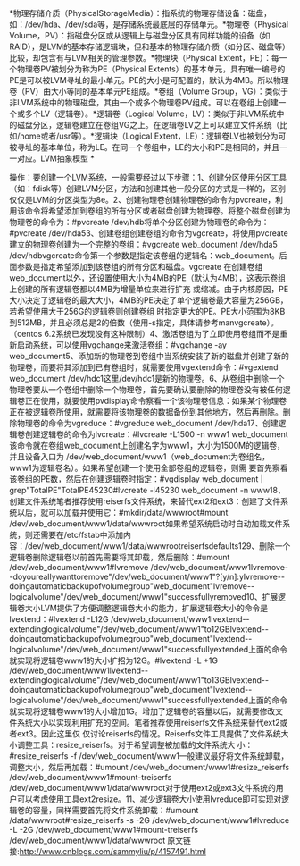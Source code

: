 *物理存储介质（PhysicalStorageMedia）：指系统的物理存储设备：磁盘，如：/dev/hda、/dev/sda等，是存储系统最底层的存储单元。*物理卷（Physical Volume，PV）：指磁盘分区或从逻辑上与磁盘分区具有同样功能的设备（如RAID），是LVM的基本存储逻辑块，但和基本的物理存储介质（如分区、磁盘等）比较，却包含有与LVM相关的管理参数。*物理块（Physical Extent，PE）：每一个物理卷PV被划分为称为PE（Physical Extents）的基本单元，具有唯一编号的PE是可以被LVM寻址的最小单元。PE的大小是可配置的，默认为4MB。所以物理卷（PV）由大小等同的基本单元PE组成。*卷组（Volume Group，VG）：类似于非LVM系统中的物理磁盘，其由一个或多个物理卷PV组成。可以在卷组上创建一个或多个LV（逻辑卷）。*逻辑卷（Logical Volume，LV）：类似于非LVM系统中的磁盘分区，逻辑卷建立在卷组VG之上。在逻辑卷LV之上可以建立文件系统（比如/home或者/usr等）。*逻辑块（Logical Extent，LE）：逻辑卷LV也被划分为可被寻址的基本单位，称为LE。在同一个卷组中，LE的大小和PE是相同的，并且一一对应。LVM抽象模型
	*  

操作：要创建一个LVM系统，一般需要经过以下步骤：1、创建分区使用分区工具（如：fdisk等）创建LVM分区，方法和创建其他一般分区的方式是一样的，区别仅仅是LVM的分区类型为8e。2、创建物理卷创建物理卷的命令为pvcreate，利用该命令将希望添加到卷组的所有分区或者磁盘创建为物理卷。将整个磁盘创建为物理卷的命令为：#pvcreate /dev/hdb将单个分区创建为物理卷的命令为：#pvcreate /dev/hda53、创建卷组创建卷组的命令为vgcreate，将使用pvcreate建立的物理卷创建为一个完整的卷组：#vgcreate web_document /dev/hda5 /dev/hdbvgcreate命令第一个参数是指定该卷组的逻辑名：web_document。后面参数是指定希望添加到该卷组的所有分区和磁盘。vgcreate 在创建卷组web_document以外，还设置使用大小为4MB的PE（默认为4MB），这表示卷组上创建的所有逻辑卷都以4MB为增量单位来进行扩充 或缩减。由于内核原因，PE大小决定了逻辑卷的最大大小，4MB的PE决定了单个逻辑卷最大容量为256GB，若希望使用大于256G的逻辑卷则创建卷组 时指定更大的PE。PE大小范围为8KB到512MB，并且必须总是2的倍数（使用-s指定，具体请参考manvgcreate）。（centos 6.2系统已发现没有这种限制）4、激活卷组为了立即使用卷组而不是重新启动系统，可以使用vgchange来激活卷组：#vgchange -ay web_document5、添加新的物理卷到卷组中当系统安装了新的磁盘并创建了新的物理卷，而要将其添加到已有卷组时，就需要使用vgextend命令：#vgextend web_document /dev/hdc1这里/dev/hdc1是新的物理卷。6、从卷组中删除一个物理卷要从一个卷组中删除一个物理卷，首先要确认要删除的物理卷没有被任何逻辑卷正在使用，就要使用pvdisplay命令察看一个该物理卷信息：如果某个物理卷正在被逻辑卷所使用，就需要将该物理卷的数据备份到其他地方，然后再删除。删除物理卷的命令为vgreduce：#vgreduce web_document /dev/hda17、创建逻辑卷创建逻辑卷的命令为lvcreate：#lvcreate -L1500 -n www1 web_document该命令就在卷组web_document上创建名字为www1，大小为1500M的逻辑卷，并且设备入口为 /dev/web_document/www1（web_document为卷组名，www1为逻辑卷名）。如果希望创建一个使用全部卷组的逻辑卷，则需 要首先察看该卷组的PE数，然后在创建逻辑卷时指定：#vgdisplay web_document | grep"TotalPE"TotalPE45230#lvcreate -l45230 web_document -n www18、创建文件系统笔者推荐使用reiserfs文件系统，来替代ext2和ext3：创建了文件系统以后，就可以加载并使用它：#mkdir/data/wwwroot#mount /dev/web_document/www1/data/wwwroot如果希望系统启动时自动加载文件系统，则还需要在/etc/fstab中添加内容：/dev/web_document/www1/data/wwwrootreiserfsdefaults129、删除一个逻辑卷删除逻辑卷以前首先需要将其卸载，然后删除：#umount /dev/web_document/www1#lvremove /dev/web_document/www1lvremove--doyoureallywanttoremove"/dev/web_document/www1"?[y/n]:ylvremove--doingautomaticbackupofvolumegroup"web_document"lvremove--logicalvolume"/dev/web_document/www1"successfullyremoved10、扩展逻辑卷大小LVM提供了方便调整逻辑卷大小的能力，扩展逻辑卷大小的命令是lvextend：#lvextend -L12G /dev/web_document/www1lvextend--extendinglogicalvolume"/dev/web_document/www1"to12GBlvextend--doingautomaticbackupofvolumegroup"web_document"lvextend--logicalvolume"/dev/web_document/www1"successfullyextended上面的命令就实现将逻辑卷www1的大小扩招为12G。#lvextend -L +1G /dev/web_document/www1lvextend--extendinglogicalvolume"/dev/web_document/www1"to13GBlvextend--doingautomaticbackupofvolumegroup"web_document"lvextend--logicalvolume"/dev/web_document/www1"successfullyextended上面的命令就实现将逻辑卷www1的大小增加1G。增加了逻辑卷的容量以后，就需要修改文件系统大小以实现利用扩充的空间。笔者推荐使用reiserfs文件系统来替代ext2或者ext3。因此这里仅 仅讨论reiserfs的情况。Reiserfs文件工具提供了文件系统大小调整工具：resize_reiserfs。对于希望调整被加载的文件系统大 小：#resize_reiserfs -f /dev/web_document/www1一般建议最好将文件系统卸载，调整大小，然后再加载：#umount /dev/web_document/www1#resize_reiserfs /dev/web_document/www1#mount-treiserfs /dev/web_document/www1/data/wwwroot对于使用ext2或ext3文件系统的用户可以考虑使用工具ext2resize。11、减少逻辑卷大小使用lvreduce即可实现对逻辑卷的容量，同样需要首先将文件系统卸载：#umount /data/wwwroot#resize_reiserfs -s -2G /dev/web_document/www1#lvreduce -L -2G /dev/web_document/www1#mount-treiserfs /dev/web_document/www1/data/wwwroot
原文链接:http://www.cnblogs.com/sammyliu/p/4157491.html